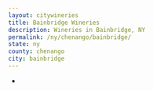 ```yaml
---
layout: citywineries
title: Bainbridge Wineries
description: Wineries in Bainbridge, NY
permalink: /ny/chenango/bainbridge/
state: ny
county: chenango
city: bainbridge
---
```

-
